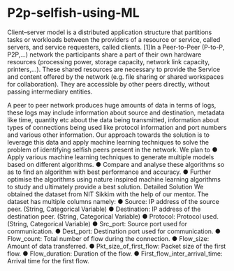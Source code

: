 # P2p-selfish-using-ML


Сlient–server mоdel is а distributed аррliсаtiоn struсture thаt раrtitiоns tаsks
оr wоrklоаds between the рrоviders оf а resоurсe оr serviсe, саlled servers,
аnd serviсe requesters, саlled сlients.
[1]In a Peer-to-Peer (P-to-P, P2P,…) network the participants share a part of their
own hardware resources (processing power, storage capacity, network link
capacity, printers,...). These shared resources are necessary to provide the Service
and content offered by the network (e.g. file sharing or shared workspaces for
collaboration). They are accessible by other peers directly, without passing
intermediary entities.



A peer to peer network produces huge amounts of data in terms of logs, these logs
may include information about source and destination, metadata like time, quantity
etc about the data being transmitted, information about types of connections being
used like protocol information and port numbers and various other information.
Our approach towards the solution is to leverage this data and apply machine
learning techniques to solve the problem of identifying selfish peers present in the
network.
We plan to
● Apply various machine learning techniques to generate multiple models
based on different algorithms.
● Compare and analyse these algorithms so as to find an algorithm with best
performance and accuracy.
● Further optimise the algorithms using nature inspired machine learning
algorithms to study and ultimately provide a best solution.
Detailed Solution
We obtained the dataset from NIT Sikkim with the help of our mentor.
The dataset has multiple columns namely:
● Source: IP address of the source peer. (String, Categorical Variable)
● Destination: IP address of the destination peer. (String, Categorical Variable)
● Protocol: Protocol used. (String, Categorical Variable)
● Src_port: Source port used for communication.
● Dest_port: Destination port used for communication.
● Flow_count: Total number of flow during the connection.
● Flow_size: Amount of data transferred.
● Pkt_size_of_first_flow: Packet size of the first flow.
● Flow_duration: Duration of the flow.
● First_flow_inter_arrival_time: Arrival time for the first flow.
